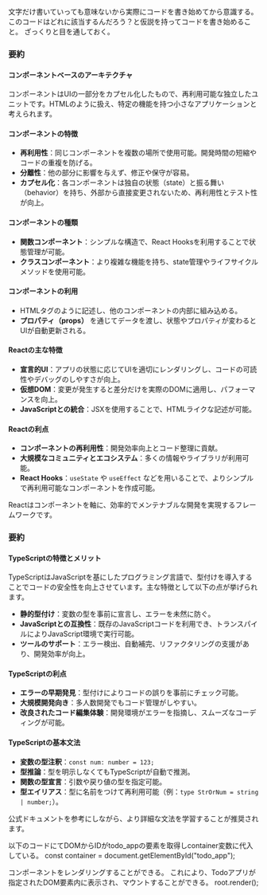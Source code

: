 文字だけ書いていっても意味ないから実際にコードを書き始めてから意識する。
このコードはどれに該当するんだろう？と仮説を持ってコードを書き始めること。
ざっくりと目を通しておく。


### **要約**

#### **コンポーネントベースのアーキテクチャ**
コンポーネントはUIの一部分をカプセル化したもので、再利用可能な独立したユニットです。HTMLのように扱え、特定の機能を持つ小さなアプリケーションと考えられます。

#### **コンポーネントの特徴**
- **再利用性**：同じコンポーネントを複数の場所で使用可能。開発時間の短縮やコードの重複を防げる。
- **分離性**：他の部分に影響を与えず、修正や保守が容易。
- **カプセル化**：各コンポーネントは独自の状態（state）と振る舞い（behavior）を持ち、外部から直接変更されないため、再利用性とテスト性が向上。

#### **コンポーネントの種類**
- **関数コンポーネント**：シンプルな構造で、React Hooksを利用することで状態管理が可能。
- **クラスコンポーネント**：より複雑な機能を持ち、state管理やライフサイクルメソッドを使用可能。

#### **コンポーネントの利用**
- HTMLタグのように記述し、他のコンポーネントの内部に組み込める。
- **プロパティ（props）** を通じてデータを渡し、状態やプロパティが変わるとUIが自動更新される。

#### **Reactの主な特徴**
- **宣言的UI**：アプリの状態に応じてUIを適切にレンダリングし、コードの可読性やデバッグのしやすさが向上。
- **仮想DOM**：変更が発生すると差分だけを実際のDOMに適用し、パフォーマンスを向上。
- **JavaScriptとの統合**：JSXを使用することで、HTMLライクな記述が可能。

#### **Reactの利点**
- **コンポーネントの再利用性**：開発効率向上とコード整理に貢献。
- **大規模なコミュニティとエコシステム**：多くの情報やライブラリが利用可能。
- **React Hooks**：`useState` や `useEffect` などを用いることで、よりシンプルで再利用可能なコンポーネントを作成可能。

Reactはコンポーネントを軸に、効率的でメンテナブルな開発を実現するフレームワークです。


### 要約

#### **TypeScriptの特徴とメリット**
TypeScriptはJavaScriptを基にしたプログラミング言語で、型付けを導入することでコードの安全性を向上させています。主な特徴として以下の点が挙げられます。

- **静的型付け**：変数の型を事前に宣言し、エラーを未然に防ぐ。
- **JavaScriptとの互換性**：既存のJavaScriptコードを利用でき、トランスパイルによりJavaScript環境で実行可能。
- **ツールのサポート**：エラー検出、自動補完、リファクタリングの支援があり、開発効率が向上。

#### **TypeScriptの利点**
- **エラーの早期発見**：型付けによりコードの誤りを事前にチェック可能。
- **大規模開発向き**：多人数開発でもコード管理がしやすい。
- **改良されたコード編集体験**：開発環境がエラーを指摘し、スムーズなコーディングが可能。

#### **TypeScriptの基本文法**
- **変数の型注釈**：`const num: number = 123;`
- **型推論**：型を明示しなくてもTypeScriptが自動で推測。
- **関数の型宣言**：引数や戻り値の型を指定可能。
- **型エイリアス**：型に名前をつけて再利用可能（例：`type StrOrNum = string | number;`）。

公式ドキュメントを参考にしながら、より詳細な文法を学習することが推奨されます。

以下のコードにてDOMからIDがtodo_appの要素を取得しcontainer変数に代入している。
const container = document.getElementById("todo_app");

コンポーネントをレンダリングすることができる。
これにより、Todoアプリが指定されたDOM要素内に表示され、マウントすることができる。
root.render(<TodoApp />);
